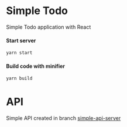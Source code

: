 # Simple Todo
Simple Todo application with React

#### Start server
```sh
yarn start
```

#### Build code with minifier
```sh
yarn build
```


# API
Simple API created in branch [simple-api-server](https://github.com/DoanhPHAM/todo/tree/simple-api-server)

